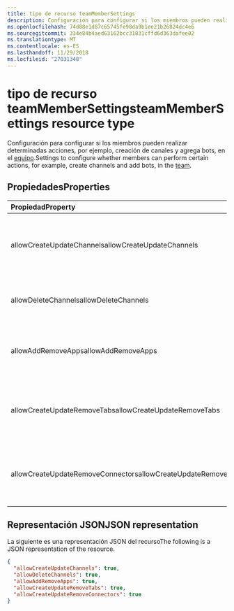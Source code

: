 ```yaml
---
title: tipo de recurso teamMemberSettings
description: Configuración para configurar si los miembros pueden realizar determinadas acciones, por ejemplo, creación de canales y agrega bots, en el equipo.
ms.openlocfilehash: 74d88e1d87c65745fe98da9b1ee21b26824dc4e6
ms.sourcegitcommit: 334e84b4aed63162bcc31831cffd6d363dafee02
ms.translationtype: MT
ms.contentlocale: es-ES
ms.lasthandoff: 11/29/2018
ms.locfileid: "27031348"
---
```

# <a name="teammembersettings-resource-type"></a><span data-ttu-id="3c611-103">tipo de recurso teamMemberSettings</span><span class="sxs-lookup"><span data-stu-id="3c611-103">teamMemberSettings resource type</span></span>



<span data-ttu-id="3c611-104">Configuración para configurar si los miembros pueden realizar determinadas acciones, por ejemplo, creación de canales y agrega bots, en el [equipo](team.md).</span><span class="sxs-lookup"><span data-stu-id="3c611-104">Settings to configure whether members can perform certain actions, for example, create channels and add bots, in the [team](team.md).</span></span>

## <a name="properties"></a><span data-ttu-id="3c611-105">Propiedades</span><span class="sxs-lookup"><span data-stu-id="3c611-105">Properties</span></span>
| <span data-ttu-id="3c611-106">Propiedad</span><span class="sxs-lookup"><span data-stu-id="3c611-106">Property</span></span>     | <span data-ttu-id="3c611-107">Tipo</span><span class="sxs-lookup"><span data-stu-id="3c611-107">Type</span></span>   |<span data-ttu-id="3c611-108">Descripción</span><span class="sxs-lookup"><span data-stu-id="3c611-108">Description</span></span>|
|:---------------|:--------|:----------|
|<span data-ttu-id="3c611-109">allowCreateUpdateChannels</span><span class="sxs-lookup"><span data-stu-id="3c611-109">allowCreateUpdateChannels</span></span>|<span data-ttu-id="3c611-110">Booleano</span><span class="sxs-lookup"><span data-stu-id="3c611-110">Boolean</span></span>|<span data-ttu-id="3c611-111">Si se establece a miembros es true, puede agregar y actualizar los canales.</span><span class="sxs-lookup"><span data-stu-id="3c611-111">If set to true, members can add and update channels.</span></span>|
|<span data-ttu-id="3c611-112">allowDeleteChannels</span><span class="sxs-lookup"><span data-stu-id="3c611-112">allowDeleteChannels</span></span>|<span data-ttu-id="3c611-113">Booleano</span><span class="sxs-lookup"><span data-stu-id="3c611-113">Boolean</span></span>|<span data-ttu-id="3c611-114">Si se establece en true, miembros puede eliminar canales.</span><span class="sxs-lookup"><span data-stu-id="3c611-114">If set to true, members can delete channels.</span></span>|
|<span data-ttu-id="3c611-115">allowAddRemoveApps</span><span class="sxs-lookup"><span data-stu-id="3c611-115">allowAddRemoveApps</span></span>|<span data-ttu-id="3c611-116">Booleano</span><span class="sxs-lookup"><span data-stu-id="3c611-116">Boolean</span></span>|<span data-ttu-id="3c611-117">Si se establece a miembros es true, puede agregar y quitar aplicaciones.</span><span class="sxs-lookup"><span data-stu-id="3c611-117">If set to true, members can add and remove apps.</span></span>|
|<span data-ttu-id="3c611-118">allowCreateUpdateRemoveTabs</span><span class="sxs-lookup"><span data-stu-id="3c611-118">allowCreateUpdateRemoveTabs</span></span>|<span data-ttu-id="3c611-119">Booleano</span><span class="sxs-lookup"><span data-stu-id="3c611-119">Boolean</span></span>|<span data-ttu-id="3c611-120">Si se establece en true, miembros puede agregar, actualizar y quitar las fichas.</span><span class="sxs-lookup"><span data-stu-id="3c611-120">If set to true, members can add, update, and remove tabs.</span></span> |
|<span data-ttu-id="3c611-121">allowCreateUpdateRemoveConnectors</span><span class="sxs-lookup"><span data-stu-id="3c611-121">allowCreateUpdateRemoveConnectors</span></span>|<span data-ttu-id="3c611-122">Booleano</span><span class="sxs-lookup"><span data-stu-id="3c611-122">Boolean</span></span>|<span data-ttu-id="3c611-123">Si se establece en true, miembros puede agregar, actualizar y quitar conectores.</span><span class="sxs-lookup"><span data-stu-id="3c611-123">If set to true, members can add, update, and remove connectors.</span></span>|

## <a name="json-representation"></a><span data-ttu-id="3c611-124">Representación JSON</span><span class="sxs-lookup"><span data-stu-id="3c611-124">JSON representation</span></span>

<span data-ttu-id="3c611-125">La siguiente es una representación JSON del recurso</span><span class="sxs-lookup"><span data-stu-id="3c611-125">The following is a JSON representation of the resource.</span></span>

<!-- {
  "blockType": "resource",
  "@odata.type": "microsoft.graph.teamMemberSettings"
}-->

```json
{
  "allowCreateUpdateChannels": true,
  "allowDeleteChannels": true,
  "allowAddRemoveApps": true,
  "allowCreateUpdateRemoveTabs": true,
  "allowCreateUpdateRemoveConnectors": true
}
```

<!-- uuid: 8fcb5dbc-d5aa-4681-8e31-b001d5168d79
2015-10-25 14:57:30 UTC -->
<!-- {
  "type": "#page.annotation",
  "description": "team's memberSettings resource",
  "keywords": "",
  "section": "documentation",
  "tocPath": ""
}-->
